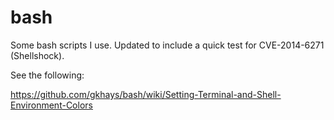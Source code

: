 bash
====

Some bash scripts I use. Updated to include a quick test for CVE-2014-6271 (Shellshock).

See the following:

https://github.com/gkhays/bash/wiki/Setting-Terminal-and-Shell-Environment-Colors
